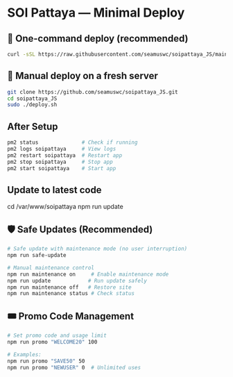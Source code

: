 # SOI Pattaya — Minimal Deploy

## 🚀 One-command deploy (recommended)
```bash
curl -sSL https://raw.githubusercontent.com/seamuswc/soipattaya_JS/main/one-liner.sh | sudo bash
```

## 🧰 Manual deploy on a fresh server
```bash
git clone https://github.com/seamuswc/soipattaya_JS.git
cd soipattaya_JS
sudo ./deploy.sh
```


## After Setup
```bash
pm2 status              # Check if running
pm2 logs soipattaya     # View logs
pm2 restart soipattaya  # Restart app
pm2 stop soipattaya     # Stop app
pm2 start soipattaya    # Start app
```

## Update to latest code

cd /var/www/soipattaya 
npm run update

## 🛡️ Safe Updates (Recommended)

```bash
# Safe update with maintenance mode (no user interruption)
npm run safe-update

# Manual maintenance control
npm run maintenance on     # Enable maintenance mode
npm run update            # Run update safely  
npm run maintenance off   # Restore site
npm run maintenance status # Check status
```

## 🎟️ Promo Code Management

```bash
# Set promo code and usage limit
npm run promo "WELCOME20" 100

# Examples:
npm run promo "SAVE50" 50
npm run promo "NEWUSER" 0  # Unlimited uses
```

```